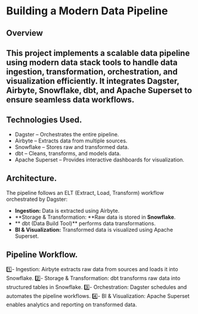 #  Building a Modern Data Pipeline
## Overview
This project implements a scalable data pipeline using modern data stack tools to handle data ingestion, transformation, orchestration, and visualization efficiently.
It integrates Dagster, Airbyte, Snowflake, dbt, and Apache Superset to ensure seamless data workflows.
----
## Technologies Used.
+ Dagster – Orchestrates the entire pipeline.
+ Airbyte – Extracts data from multiple sources.
+ Snowflake – Stores raw and transformed data.
+ dbt – Cleans, transforms, and models data.
+ Apache Superset – Provides interactive dashboards for visualization.

## Architecture.
The pipeline follows an ELT (Extract, Load, Transform) workflow orchestrated by Dagster:
- **Ingestion:** Data is extracted using Airbyte.
- **Storage & Transformation: **Raw data is stored in **Snowflake**.
- ** dbt (Data Build Tool)** performs data transformations.
- **BI & Visualization:** Transformed data is visualized using Apache Superset.

## Pipeline Workflow.
1️⃣- Ingestion: Airbyte extracts raw data from sources and loads it into Snowflake.
2️⃣- Storage & Transformation: dbt transforms raw data into structured tables in Snowflake.
3️⃣- Orchestration: Dagster schedules and automates the pipeline workflows.
4️⃣- BI & Visualization: Apache Superset enables analytics and reporting on transformed data.
